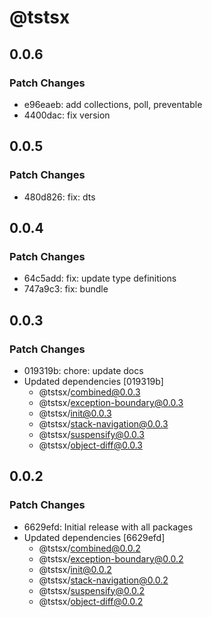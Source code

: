 # @tstsx

## 0.0.6

### Patch Changes

- e96eaeb: add collections, poll, preventable
- 4400dac: fix version

## 0.0.5

### Patch Changes

- 480d826: fix: dts

## 0.0.4

### Patch Changes

- 64c5add: fix: update type definitions
- 747a9c3: fix: bundle

## 0.0.3

### Patch Changes

- 019319b: chore: update docs
- Updated dependencies [019319b]
  - @tstsx/combined@0.0.3
  - @tstsx/exception-boundary@0.0.3
  - @tstsx/init@0.0.3
  - @tstsx/stack-navigation@0.0.3
  - @tstsx/suspensify@0.0.3
  - @tstsx/object-diff@0.0.3

## 0.0.2

### Patch Changes

- 6629efd: Initial release with all packages
- Updated dependencies [6629efd]
  - @tstsx/combined@0.0.2
  - @tstsx/exception-boundary@0.0.2
  - @tstsx/init@0.0.2
  - @tstsx/stack-navigation@0.0.2
  - @tstsx/suspensify@0.0.2
  - @tstsx/object-diff@0.0.2
